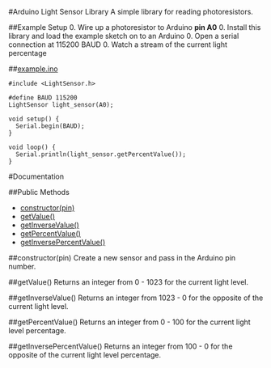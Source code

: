 #Arduino Light Sensor Library
A simple library for reading photoresistors.

##Example Setup
0. Wire up a photoresistor to Arduino **pin A0**
0. Install this library and load the example sketch on to an Arduino
0. Open a serial connection at 115200 BAUD
0. Watch a stream of the current light percentage

##[example.ino](https://github.com/alextaujenis/LightSensor/blob/master/example/example.ino)

    #include <LightSensor.h>

    #define BAUD 115200
    LightSensor light_sensor(A0);

    void setup() {
      Serial.begin(BAUD);
    }

    void loop() {
      Serial.println(light_sensor.getPercentValue());
    }

#Documentation

##Public Methods

* [constructor(pin)](#constructorpin)
* [getValue()](#getvalue)
* [getInverseValue()](#getinversevalue)
* [getPercentValue()](#getpercentvalue)
* [getInversePercentValue()](#getinversepercentvalue)

##constructor(pin)
Create a new sensor and pass in the Arduino pin number.

##getValue()
Returns an integer from 0 - 1023 for the current light level.

##getInverseValue()
Returns an integer from 1023 - 0 for the opposite of the current light level.

##getPercentValue()
Returns an integer from 0 - 100 for the current light level percentage.

##getInversePercentValue()
Returns an integer from 100 - 0 for the opposite of the current light level percentage.

#License
This code is available under the [MIT License](http://opensource.org/licenses/mit-license.php).